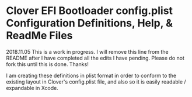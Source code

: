 # Clover EFI Bootloader config.plist Configuration Definitions, Help, & ReadMe Files
2018.11.05
This is a work in progress. I will remove this line from the README after I have completed all the edits I have pending. Please do not fork this until this is done. Thanks!

I am creating these definitions in plist format in order to conform to the existing layout in Clover's config.plist file, and also so it is easily readable / expandable in Xcode.
